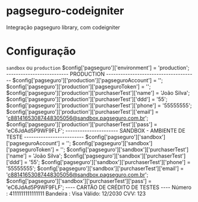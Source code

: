 pagseguro-codeigniter
=====================

Integração pagseguro library, com codeigniter

# Configuração
`sandbox` ou `production`
$config['pagseguro']['environment'] = 'production';  
 -------------------------- PRODUCTION -------------------------------------- 
$config['pagseguro']['production']['pagseguroAccount'] = ''; 
$config['pagseguro']['production']['pagseguroToken'] = '';
$config['pagseguro']['production']['purchaserTest']['name']  = 'João Silva';
$config['pagseguro']['production']['purchaserTest']['ddd']  = '55';
$config['pagseguro']['production']['purchaserTest']['phone']  = '55555555';
$config['pagseguro']['production']['purchaserTest']['email'] = 'c88141653087448305056@sandbox.pagseguro.com.br';
$config['pagseguro']['production']['purchaserTest']['pass']  = 'eC6JdAd5P9WF9FLF';
 ---------------------- SANDBOX - AMBIENTE DE TESTE ------------------------- 
$config['pagseguro']['sandbox']['pagseguroAccount'] = '';
$config['pagseguro']['sandbox']['pagseguroToken'] = '';
$config['pagseguro']['sandbox']['purchaserTest']['name']  = 'João Silva';
$config['pagseguro']['sandbox']['purchaserTest']['ddd']  = '55';
$config['pagseguro']['sandbox']['purchaserTest']['phone']  = '55555555';
$config['pagseguro']['sandbox']['purchaserTest']['email'] = 'c88141653087448305056@sandbox.pagseguro.com.br';
$config['pagseguro']['sandbox']['purchaserTest']['pass']  = 'eC6JdAd5P9WF9FLF';
 ---- CARTÃO DE CRÉDITO DE TESTES ---- 
  Número : 4111111111111111
  Bandeira : Visa
  Válido: 12/2030
  CVV: 123  
